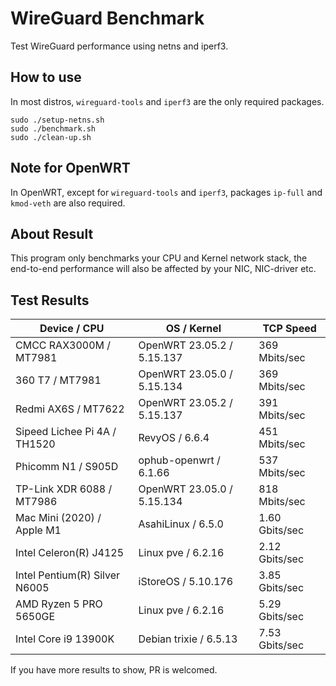 # WireGuard Benchmark

Test WireGuard performance using netns and iperf3.

## How to use

In most distros, `wireguard-tools` and `iperf3` are the only required packages.

```shell
sudo ./setup-netns.sh
sudo ./benchmark.sh
sudo ./clean-up.sh
```

## Note for OpenWRT

In OpenWRT, except for `wireguard-tools` and `iperf3`, packages `ip-full` and `kmod-veth` are also required.

## About Result

This program only benchmarks your CPU and Kernel network stack, the end-to-end performance will also be affected by your NIC, NIC-driver etc.


## Test Results

| Device / CPU                   | OS / Kernel                | TCP Speed      |
| ------------------------------ | -------------------------- | -------------- |
| CMCC RAX3000M / MT7981         | OpenWRT 23.05.2 / 5.15.137 | 369 Mbits/sec  |
| 360 T7 / MT7981                | OpenWRT 23.05.0 / 5.15.134 | 369 Mbits/sec  |
| Redmi AX6S / MT7622            | OpenWRT 23.05.2 / 5.15.137 | 391 Mbits/sec  |
| Sipeed Lichee Pi 4A / TH1520   | RevyOS / 6.6.4             | 451 Mbits/sec  |
| Phicomm N1 / S905D             | ophub-openwrt / 6.1.66     | 537 Mbits/sec  |
| TP-Link XDR 6088 / MT7986      | OpenWRT 23.05.0 / 5.15.134 | 818 Mbits/sec  |
| Mac Mini (2020) / Apple M1     | AsahiLinux / 6.5.0         | 1.60 Gbits/sec |
| Intel Celeron(R) J4125         | Linux pve / 6.2.16         | 2.12 Gbits/sec |
| Intel Pentium(R) Silver N6005  | iStoreOS / 5.10.176        | 3.85 Gbits/sec |
| AMD Ryzen 5 PRO 5650GE         | Linux pve / 6.2.16         | 5.29 Gbits/sec |
| Intel Core i9 13900K           | Debian trixie / 6.5.13     | 7.53 Gbits/sec |

If you have more results to show, PR is welcomed.
